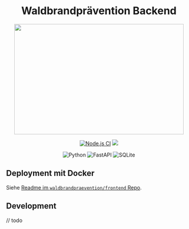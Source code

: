 <h1 align="center">Waldbrandprävention Backend</h1>
<p align="center">   
    <img width="460" height="300" src="https://bp.adriansoftware.de/logos/logo-v1.svg?ref=gh-back"> <!-- Todo make file local -->
</p>

<div align="center">

[![Node.js CI](https://img.shields.io/github/workflow/status/waldbrandpraevention/backend/Node.js%20CI?style=for-the-badge)](https://github.com/waldbrandpraevention/backend/actions/workflows/node.js.yml)
![](https://img.shields.io/github/commit-activity/m/waldbrandpraevention/backend?style=for-the-badge)

![Python](https://img.shields.io/badge/python-3670A0?style=for-the-badge&logo=python&logoColor=ffdd54)
![FastAPI](https://img.shields.io/badge/FastAPI-005571?style=for-the-badge&logo=fastapi)
![SQLite](https://img.shields.io/badge/sqlite-%2307405e.svg?style=for-the-badge&logo=sqlite&logoColor=white)



</div>

## Deployment mit Docker

Siehe [Readme im `waldbrandpraevention/frontend` Repo](https://github.com/waldbrandpraevention/frontend).

## Development

// todo

